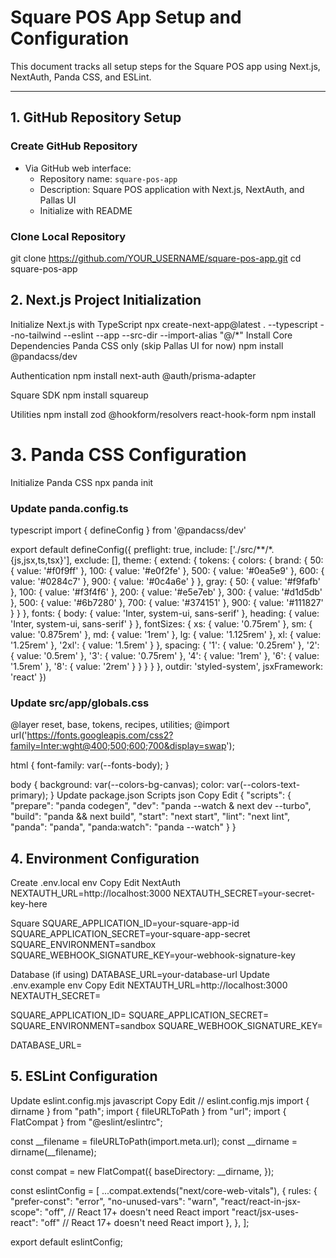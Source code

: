 # Square POS App Setup and Configuration

This document tracks all setup steps for the Square POS app using Next.js, NextAuth, Panda CSS, and ESLint.

---

## 1. GitHub Repository Setup

### Create GitHub Repository
- Via GitHub web interface:
  - Repository name: `square-pos-app`
  - Description: Square POS application with Next.js, NextAuth, and Pallas UI
  - Initialize with README

### Clone Local Repository

git clone https://github.com/YOUR_USERNAME/square-pos-app.git
cd square-pos-app
## 2. Next.js Project Initialization
Initialize Next.js with TypeScript
npx create-next-app@latest . --typescript --no-tailwind --eslint --app --src-dir --import-alias "@/*"
Install Core Dependencies
Panda CSS only (skip Pallas UI for now)
npm install @pandacss/dev

 Authentication
npm install next-auth @auth/prisma-adapter

 Square SDK
npm install squareup

 Utilities
npm install zod @hookform/resolvers react-hook-form
npm install 
# 3. Panda CSS Configuration
Initialize Panda CSS
npx panda init
### Update panda.config.ts
typescript
import { defineConfig } from '@pandacss/dev'

export default defineConfig({
  preflight: true,
  include: ['./src/**/*.{js,jsx,ts,tsx}'],
  exclude: [],
  theme: {
    extend: {
      tokens: {
        colors: {
          brand: {
            50: { value: '#f0f9ff' },
            100: { value: '#e0f2fe' },
            500: { value: '#0ea5e9' },
            600: { value: '#0284c7' },
            900: { value: '#0c4a6e' }
          },
          gray: {
            50: { value: '#f9fafb' },
            100: { value: '#f3f4f6' },
            200: { value: '#e5e7eb' },
            300: { value: '#d1d5db' },
            500: { value: '#6b7280' },
            700: { value: '#374151' },
            900: { value: '#111827' }
          }
        },
        fonts: {
          body: { value: 'Inter, system-ui, sans-serif' },
          heading: { value: 'Inter, system-ui, sans-serif' }
        },
        fontSizes: {
          xs: { value: '0.75rem' },
          sm: { value: '0.875rem' },
          md: { value: '1rem' },
          lg: { value: '1.125rem' },
          xl: { value: '1.25rem' },
          '2xl': { value: '1.5rem' }
        },
        spacing: {
          '1': { value: '0.25rem' },
          '2': { value: '0.5rem' },
          '3': { value: '0.75rem' },
          '4': { value: '1rem' },
          '6': { value: '1.5rem' },
          '8': { value: '2rem' }
        }
      }
    }
  },
  outdir: 'styled-system',
  jsxFramework: 'react'
})
### Update src/app/globals.css
@layer reset, base, tokens, recipes, utilities;
@import url('https://fonts.googleapis.com/css2?family=Inter:wght@400;500;600;700&display=swap');

html {
  font-family: var(--fonts-body);
}

body {
  background: var(--colors-bg-canvas);
  color: var(--colors-text-primary);
}
Update package.json Scripts
json
Copy
Edit
{
  "scripts": {
    "prepare": "panda codegen",
    "dev": "panda --watch & next dev --turbo",
    "build": "panda && next build",
    "start": "next start",
    "lint": "next lint",
    "panda": "panda",
    "panda:watch": "panda --watch"
  }
}
## 4. Environment Configuration
Create .env.local
env
Copy
Edit
 NextAuth
NEXTAUTH_URL=http://localhost:3000
NEXTAUTH_SECRET=your-secret-key-here

 Square
SQUARE_APPLICATION_ID=your-square-app-id
SQUARE_APPLICATION_SECRET=your-square-app-secret
SQUARE_ENVIRONMENT=sandbox
SQUARE_WEBHOOK_SIGNATURE_KEY=your-webhook-signature-key

Database (if using)
DATABASE_URL=your-database-url
Update .env.example
env
Copy
Edit
NEXTAUTH_URL=http://localhost:3000
NEXTAUTH_SECRET=

SQUARE_APPLICATION_ID=
SQUARE_APPLICATION_SECRET=
SQUARE_ENVIRONMENT=sandbox
SQUARE_WEBHOOK_SIGNATURE_KEY=

DATABASE_URL=
## 5. ESLint Configuration
Update eslint.config.mjs
javascript
Copy
Edit
// eslint.config.mjs
import { dirname } from "path";
import { fileURLToPath } from "url";
import { FlatCompat } from "@eslint/eslintrc";

const __filename = fileURLToPath(import.meta.url);
const __dirname = dirname(__filename);

const compat = new FlatCompat({
  baseDirectory: __dirname,
});

const eslintConfig = [
  ...compat.extends("next/core-web-vitals"),
  {
    rules: {
      "prefer-const": "error",
      "no-unused-vars": "warn",
      "react/react-in-jsx-scope": "off", // React 17+ doesn't need React import
      "react/jsx-uses-react": "off"      // React 17+ doesn't need React import
    },
  },
];

export default eslintConfig;

